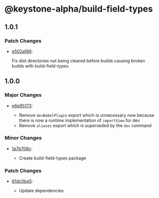 # @keystone-alpha/build-field-types

## 1.0.1

### Patch Changes

- [e502af66](https://github.com/keystonejs/keystone-5/commit/e502af66):

  Fix dist directories not being cleared before builds causing broken builds with build-field-types

## 1.0.0

### Major Changes

- [e6e95173](https://github.com/keystonejs/keystone-5/commit/e6e95173):

  - Remove `devBabelPlugin` export which is unnecessary now because there is now a runtime implementation of `importView` for dev
  - Remove `aliases` export which is superseded by the `dev` command

### Minor Changes

- [1a7b706c](https://github.com/keystonejs/keystone-5/commit/1a7b706c):

  - Create build-field-types package

### Patch Changes

- [81dc0be5](https://github.com/keystonejs/keystone-5/commit/81dc0be5):

  - Update dependencies
